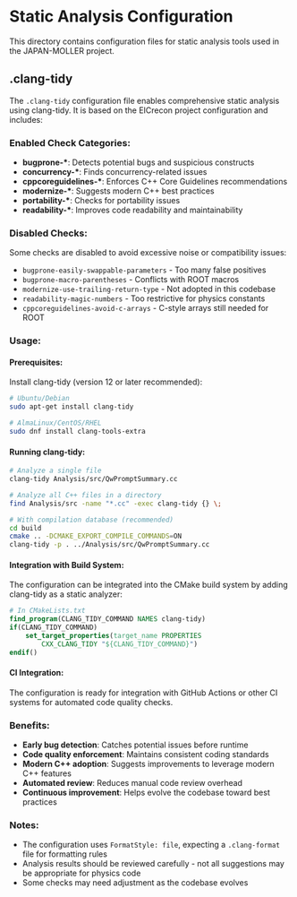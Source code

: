 # Static Analysis Configuration

This directory contains configuration files for static analysis tools used in the JAPAN-MOLLER project.

## .clang-tidy

The `.clang-tidy` configuration file enables comprehensive static analysis using clang-tidy. It is based on the EICrecon project configuration and includes:

### Enabled Check Categories:
- **bugprone-\***: Detects potential bugs and suspicious constructs
- **concurrency-\***: Finds concurrency-related issues
- **cppcoreguidelines-\***: Enforces C++ Core Guidelines recommendations
- **modernize-\***: Suggests modern C++ best practices
- **portability-\***: Checks for portability issues
- **readability-\***: Improves code readability and maintainability

### Disabled Checks:
Some checks are disabled to avoid excessive noise or compatibility issues:
- `bugprone-easily-swappable-parameters` - Too many false positives
- `bugprone-macro-parentheses` - Conflicts with ROOT macros
- `modernize-use-trailing-return-type` - Not adopted in this codebase
- `readability-magic-numbers` - Too restrictive for physics constants
- `cppcoreguidelines-avoid-c-arrays` - C-style arrays still needed for ROOT

### Usage:

#### Prerequisites:
Install clang-tidy (version 12 or later recommended):
```bash
# Ubuntu/Debian
sudo apt-get install clang-tidy

# AlmaLinux/CentOS/RHEL
sudo dnf install clang-tools-extra
```

#### Running clang-tidy:
```bash
# Analyze a single file
clang-tidy Analysis/src/QwPromptSummary.cc

# Analyze all C++ files in a directory
find Analysis/src -name "*.cc" -exec clang-tidy {} \;

# With compilation database (recommended)
cd build
cmake .. -DCMAKE_EXPORT_COMPILE_COMMANDS=ON
clang-tidy -p . ../Analysis/src/QwPromptSummary.cc
```

#### Integration with Build System:
The configuration can be integrated into the CMake build system by adding clang-tidy as a static analyzer:
```cmake
# In CMakeLists.txt
find_program(CLANG_TIDY_COMMAND NAMES clang-tidy)
if(CLANG_TIDY_COMMAND)
    set_target_properties(target_name PROPERTIES
        CXX_CLANG_TIDY "${CLANG_TIDY_COMMAND}")
endif()
```

#### CI Integration:
The configuration is ready for integration with GitHub Actions or other CI systems for automated code quality checks.

### Benefits:
- **Early bug detection**: Catches potential issues before runtime
- **Code quality enforcement**: Maintains consistent coding standards
- **Modern C++ adoption**: Suggests improvements to leverage modern C++ features
- **Automated review**: Reduces manual code review overhead
- **Continuous improvement**: Helps evolve the codebase toward best practices

### Notes:
- The configuration uses `FormatStyle: file`, expecting a `.clang-format` file for formatting rules
- Analysis results should be reviewed carefully - not all suggestions may be appropriate for physics code
- Some checks may need adjustment as the codebase evolves
